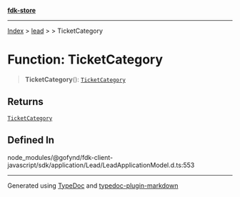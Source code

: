 [**fdk-store**](../../../README.md)
***

[Index](../../../API.md) > [lead](../../README.md) > [<internal>](../README.md) > TicketCategory

# Function: TicketCategory

> **TicketCategory**(): [`TicketCategory`](../type-aliases/type-alias.TicketCategory.md)

## Returns

[`TicketCategory`](../type-aliases/type-alias.TicketCategory.md)

## Defined In

node\_modules/@gofynd/fdk-client-javascript/sdk/application/Lead/LeadApplicationModel.d.ts:553

***
Generated using [TypeDoc](https://typedoc.org/) and [typedoc-plugin-markdown](https://www.npmjs.com/package/typedoc-plugin-markdown)
